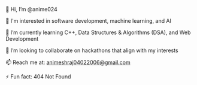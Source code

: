 👋 Hi, I’m @anime024

👀 I'm interested in software development, machine learning, and AI

🌱 I’m currently learning C++, Data Structures & Algorithms (DSA), and Web Development

💞️ I’m looking to collaborate on hackathons that align with my interests

📫 Reach me at: animeshraj04022006@gmail.com

⚡ Fun fact: 404 Not Found


<!---
anime024/anime024 is a ✨ special ✨ repository because its `README.md` (this file) appears on your GitHub profile.
You can click the Preview link to take a look at your changes.
--->
